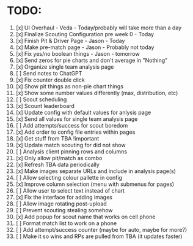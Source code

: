 # TODO:
1. [x] UI Overhaul - Veda - Today/probably will take more than a day
2. [x] Finalize Scouting Configuration pre week 0 - Today
3. [x] Finish Pit & Driver Page - Jason - Today
4. [x] Make pre-match page - Jason - Probably not today
5. [x] Fix yes/no boolean things - Jason - tomorrow
6. [x] Send zeros for pie charts and don't average in "Nothing"
7. [x] Organize single team analysis page
8. [ ] Send notes to ChatGPT
9. [x] Fix counter double click
10. [x] Show pit things as non-pie chart things
11. [x] Show some number values differently (max, distribution, etc)
12. [ ] Scout scheduling
13. [x] Scount leaderboard
14. [x] Update config with default values for anlysis page
15. [x] Send all values for single team analysis page
16. [ ] Add attempts/success for scout boredom
17. [x] Add order to config file entries within pages
18. [x] Get stuff from TBA !important
19. [x] Update match scouting for did not show
20. [ ] Analysis client pinning rows and columns
21. [x] Only allow pit/match as combo
22. [x] Refresh TBA data periodically
23. [x] Make images separate URLs and include in analysis page(s)
24. [ ] Allow selecting colour pallette in config
25. [x] Improve column selection (menu with submenus for pages)
26. [ ] Allow user to select text instead of chart
27. [x] Fix the interface for adding images
28. [ ] Allow image rotating post-upload
29. [ ] Prevent scouting stealing somehow
30. [x] Add popup for scout name that works on cell phone
31. [ ] Format match list to work on a phone
32. [ ] Add attempt/success counter (maybe for auto, maybe for more?)
33. [ ] Make it so wins and RPs are pulled from TBA (it updates faster)
